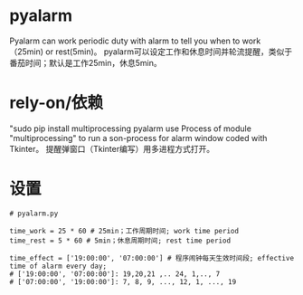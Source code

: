 # pyalarm
Pyalarm can work periodic duty  with alarm to tell you when to work（25min) or rest(5min)。
pyalarm可以设定工作和休息时间并轮流提醒，类似于番茄时间；默认是工作25min，休息5min。
# rely-on/依赖
"sudo pip install multiprocessing
pyalarm use Process of module "multiprocessing" to run a son-process for alarm window coded with Tkinter。
提醒弹窗口（Tkinter编写）用多进程方式打开。
# 设置
```
# pyalarm.py

time_work = 25 * 60 # 25min；工作周期时间; work time period
time_rest = 5 * 60 # 5min；休息周期时间; rest time period

time_effect = ['19:00:00', '07:00:00'] # 程序闹钟每天生效时间段; effective time of alarm every day;
# ['19:00:00', '07:00:00']: 19,20,21 ,.. 24, 1,.., 7
# ['07:00:00', '19:00:00']: 7, 8, 9, ..., 12, 1, ..., 19
```
